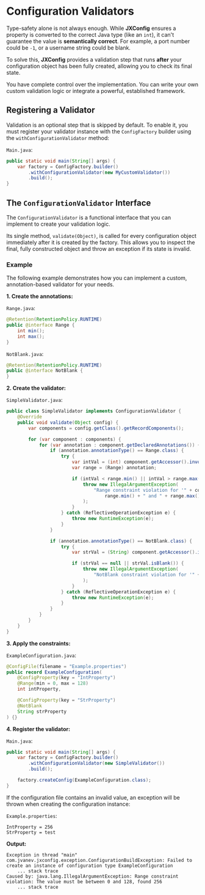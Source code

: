 # Configuration Validators

Type-safety alone is not always enough. While **JXConfig** ensures a property is converted
to the correct Java type (like an `int`), it can't guarantee the value is
**semantically correct**. For example, a port number could be `-1`, or a username string
could be blank.

To solve this, **JXConfig** provides a validation step that runs **after** your
configuration object has been fully created, allowing you to check its final state.

You have complete control over the implementation. You can write your own custom validation
logic or integrate a powerful, established framework.

## Registering a Validator

Validation is an optional step that is skipped by default. To enable it, you must register
your validator instance with the `ConfigFactory` builder using the
`withConfigurationValidator` method:

`Main.java`:

```java
public static void main(String[] args) {
    var factory = ConfigFactory.builder()
        .withConfigurationValidator(new MyCustomValidator())
        .build();
}
```

## The `ConfigurationValidator` Interface

The `ConfigurationValidator` is a functional interface that you can implement to create
your validation logic.

Its single method, `validate(Object)`, is called for every configuration object immediately
after it is created by the factory. This allows you to inspect the final, fully constructed
object and throw an exception if its state is invalid.

### Example

The following example demonstrates how you can implement a custom, annotation-based
validator for your needs.

**1. Create the annotations:**

`Range.java`:

```java
@Retention(RetentionPolicy.RUNTIME)
public @interface Range {
    int min();
    int max();
}
```

`NotBlank.java`:

```java
@Retention(RetentionPolicy.RUNTIME)
public @interface NotBlank {
}
```

**2. Create the validator:**

`SimpleValidator.java`:

```java
public class SimpleValidator implements ConfigurationValidator {
    @Override
    public void validate(Object config) {
        var components = config.getClass().getRecordComponents();

        for (var component : components) {
            for (var annotation : component.getDeclaredAnnotations()) {
                if (annotation.annotationType() == Range.class) {
                    try {
                        var intVal = (int) component.getAccessor().invoke(config);
                        var range = (Range) annotation;

                        if (intVal < range.min() || intVal > range.max()) {
                            throw new IllegalArgumentException(
                                "Range constraint violation for '" + component.getName() + "': The value must be between " +
                                    range.min() + " and " + range.max() + ", found " + intVal
                            );
                        }
                    } catch (ReflectiveOperationException e) {
                        throw new RuntimeException(e);
                    }
                }

                if (annotation.annotationType() == NotBlank.class) {
                    try {
                        var strVal = (String) component.getAccessor().invoke(config);

                        if (strVal == null || strVal.isBlank()) {
                            throw new IllegalArgumentException(
                                "NotBlank constraint violation for '" + component.getName() + "'"
                            );
                        }
                    } catch (ReflectiveOperationException e) {
                        throw new RuntimeException(e);
                    }
                }
            }
        }
    }
}
```

**3. Apply the constraints:**

`ExampleConfiguration.java`:

```java
@ConfigFile(filename = "Example.properties")
public record ExampleConfiguration(
    @ConfigProperty(key = "IntProperty")
    @Range(min = 0, max = 128)
    int intProperty,

    @ConfigProperty(key = "StrProperty")
    @NotBlank
    String strProperty
) {}
```

**4. Register the validator:**

`Main.java`:

```java
public static void main(String[] args) {
    var factory = ConfigFactory.builder()
        .withConfigurationValidator(new SimpleValidator())
        .build();

    factory.createConfig(ExampleConfiguration.class);
}
```

If the configuration file contains an invalid value, an exception will be thrown
when creating the configuration instance:

`Example.properties`:

```properties
IntProperty = 256
StrProperty = test
```

**Output:**

```
Exception in thread "main" com.jvanev.jxconfig.exception.ConfigurationBuildException: Failed to create an instance of configuration type ExampleConfiguration
	... stack trace
Caused by: java.lang.IllegalArgumentException: Range constraint violation: The value must be between 0 and 128, found 256
	... stack trace
```
